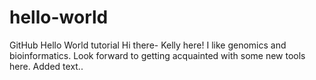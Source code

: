 # hello-world
GitHub Hello World tutorial
Hi there- Kelly here! I like genomics and bioinformatics. 
Look forward to getting acquainted with some new tools here.
Added text..
